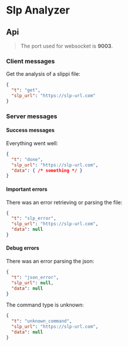 # Slp Analyzer

## Api

> The port used for websocket is **9003**.

### Client messages

Get the analysis of a slippi file:
```json
{
  "t": "get",
  "slp_url": "https://slp-url.com"
}
```

### Server messages

#### Success messages

Everything went well:
```json
{
  "t": "done",
  "slp_url": "https://slp-url.com",
  "data": { /* something */ }
}
```

#### Important errors

There was an error retrieving or parsing the file:
```json
{
  "t": "slp_error",
  "slp_url": "https://slp-url.com",
  "data": null
}
```

#### Debug errors

There was an error parsing the json:
```json
{
  "t": "json_error",
  "slp_url": null,
  "data": null
}
```

The command type is unknown:
```json
{
  "t": "unknown_command",
  "slp_url": "https://slp-url.com",
  "data": null
}
```

